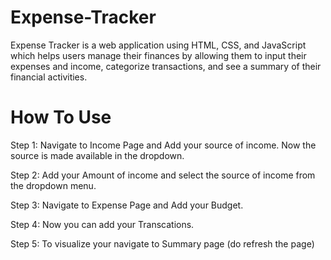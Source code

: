 # Expense-Tracker
 Expense Tracker is a web application using HTML, CSS, and JavaScript which helps users manage their finances by allowing them to input their expenses and income, categorize transactions, and see a summary of their financial activities.

 # How To Use

 Step 1: Navigate to Income Page and Add your source of income. Now the source is made available in the dropdown.

 Step 2: Add your Amount of income and select the source of income from the dropdown menu.

 Step 3: Navigate to Expense Page and Add your Budget.

 Step 4: Now you can add your Transcations.

 Step 5: To visualize your navigate to Summary page (do refresh the page)
